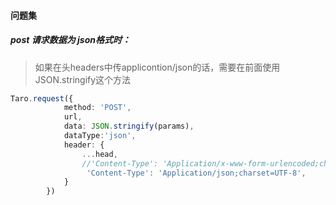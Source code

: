 #### 问题集

##### post 请求数据为 json格式时：
>如果在头headers中传applicontion/json的话，需要在前面使用JSON.stringify这个方法

```ts
Taro.request({
            method: 'POST',
            url,
            data: JSON.stringify(params),
            dataType:'json',
            header: {
                ...head,
                //'Content-Type': 'Application/x-www-form-urlencoded;charset=UTF-8',
                 'Content-Type': 'Application/json;charset=UTF-8',
            }
        })
```
